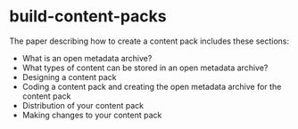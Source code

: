 # build-content-packs

The paper describing how to create a content pack includes these sections:

* What is an open metadata archive?
* What types of content can be stored in an open metadata archive?
* Designing a content pack
* Coding a content pack and creating the open metadata archive for the content pack
* Distribution of your content pack
* Making changes to your content pack



